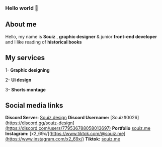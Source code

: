 ### Hello world 👋

## About me
 
Hello, my name is **Souiz** , 
**graphic designer** & junior **front-end developer** and I like reading of **historical books**

 ## My services 

1- **Graphic designing**

2- **Ui design**

3- **Shorts montage**

## Social media links

**Discord Server:** [Souiz.design](https://discord.gg/souiz-design) 
**Discord Username:** [Souiz#0026](https://discord.gg/souiz-design](https://discord.com/users/779536788058013697) 
**Portfolio** [souiz.me](https://souiz.me) 
**Instagram:** [x2_69x/](https://www.tiktok.com/@souiz.me](https://www.instagram.com/x2_69x/) 
**Tiktok:** [souiz.me]( https://www.tiktok.com/@souiz.me) 


